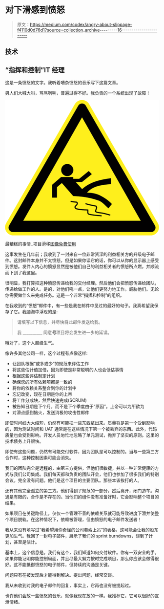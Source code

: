 # 对下滑感到愤怒

> 原文：<https://medium.com/codex/angry-about-slippage-f4110d0d76d1?source=collection_archive---------16----------------------->

## 技术

## “指挥和控制”IT 经理

这是一条愤怒的文字。我听着嘈杂愤怒的音乐写下这篇文章。

男人们大喊大叫，骂骂咧咧，普遍过得不好。我负责的一个系统出现了故障！

![](img/257a9e593b574026256a96488d8e9ce2.png)

最糟糕的事情..项目滑移[图像免费使用](https://pixabay.com/vectors/slippery-wet-floor-danger-warning-98821/)

这事发生在几年前；我收到了一封来自一位非常资深的利益相关方的升级电子邮件。这封邮件本身并不太愤怒，但是如果你读它的话，你可以从你的显示器上感受到愤怒。发件人内心的愤怒显然是被他们自己的利益相关者的愤怒所点燃，并顺流而下到了我这里。

很明显，我打算把这种愤怒传递给我的交付经理。然后他们会把愤怒传递给团队，传递给做工作的人。是的，对他们吼一点，让他们更努力地工作。威胁他们。无论你需要做什么来完成任务。这是一个非常“指挥和控制”的组织。

在我收到的“愤怒”邮件中，有一些是我在邮件中见过的最好的句子。我真希望我保存了它。我脑海中浮现的是:

> 请填写以下信息，并尽快将此邮件发送给我。
> 
> 我 __________ 同意**号**项目将会发生进一步的延误。

哦对了，这个人超级生气。

像许多其他公司一样，这个过程有点像这样:

*   让团队根据“或多或少”的规范来评估工作
*   将这些估计值加倍，因为即使是非常聪明的人也会低估事情
*   根据这些评估制定计划
*   确保您的所有依赖项都是一致的
*   将你的依赖关系整合到你的计划中
*   忘记改变，现在日期是你的上帝
*   将工作分成块，然后快速完成(SCRUM)
*   被告知日期是下个月，而不是下个季度由于“原因”。上帝可以为所欲为
*   对滑点感到恼火，发送消极的攻击性邮件

即使时间线大大缩短，仍然有可能把一些东西拿出来。质量将是第一个受到影响的，因为测试时间和 UAT 通常是在这些情况下第一个被丢弃的东西。此外，代码质量也会受到影响。开发人员匆忙地忽略了单元测试，抛弃了坚实的原则。这里的技术债务上升很快。

即使有这些问题，仍然有可能交付软件，因为团队是可以控制的。当与一些第三方合作时，这种控制因素可能会消失。

我们的团队完全是远程的，由第三方提供，但他们很敏捷，并以一种非常健康的方式与我们公司集成。我们每天都和负责的团队开会，他们也参加了很多我们的特别会议。完全没有问题。他们是这个项目的主要团队。那些本该挨打的人。

还有其他完全孤立的第三方。他们得到了规范的一部分，然后离开，闭门造车。沟通是有限的，合作是不存在的。当他们的组件没有准备好时，它会影响整个项目的结果。

如果项目在关键路径上，仅仅一个管理不善的依赖关系就可能导致进度下滑并使整个项目脱轨。在这种情况下，依赖被管理，但由愤怒的电子邮件发送者！

我从来没有填写过“我希望用你奇怪的公司套索上吊”的表格，这可能会让我的股东更加生气。我回了一封电子邮件，展示了我们的 sprint burndowns，谈到了计划，甚至是估计。

基本上，这个信息是。我们有这个，我们知道如何交付软件。你有一双安全的手。如果你能证明你能控制局面，并且尽最大努力按时完成项目，那么你应该会做得很好。这不能抵御愤怒的电子邮件，但持续的沟通是关键。

问题只有在被发现后才能得到解决。提出问题，经常交谈。

我从未收到对我的电子邮件的回复，事实上，它再也没有被提起过。

也许他们会放一些愤怒的音乐，就像我现在放的一样。我推荐它，它可以很好的宣泄情绪。
